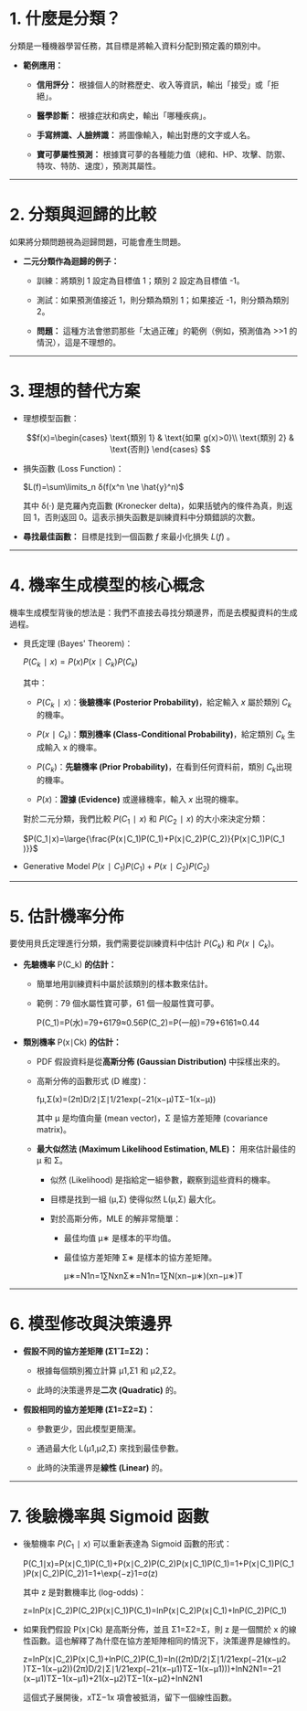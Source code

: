 

# 1. 什麼是分類？

分類是一種機器學習任務，其目標是將輸入資料分配到預定義的類別中。

- **範例應用：**
    
    - **信用評分：** 根據個人的財務歷史、收入等資訊，輸出「接受」或「拒絕」。
        
    - **醫學診斷：** 根據症狀和病史，輸出「哪種疾病」。
        
    - **手寫辨識、人臉辨識：** 將圖像輸入，輸出對應的文字或人名。
        
    - **寶可夢屬性預測：** 根據寶可夢的各種能力值（總和、HP、攻擊、防禦、特攻、特防、速度），預測其屬性。

---
# 2. 分類與迴歸的比較

如果將分類問題視為迴歸問題，可能會產生問題。

- **二元分類作為迴歸的例子：**
    
    - 訓練：將類別 1 設定為目標值 1；類別 2 設定為目標值 -1。
        
    - 測試：如果預測值接近 1，則分類為類別 1；如果接近 -1，則分類為類別 2。
        
    - **問題：** 這種方法會懲罰那些「太過正確」的範例（例如，預測值為 >>1 的情況），這是不理想的。

---
# 3. 理想的替代方案

- 理想模型函數：
    
    $$f(x)=\begin{cases}
    \text{類別 1} & \text{如果 g(x)>0}\\
    \text{類別 2}​ & \text{否則}
    \end{cases}
    $$ 
- 損失函數 (Loss Function)：
    
    $L(f)=\sum\limits_n ​δ(f(x^n \ne \hat{y}^​n)$
    
    其中 δ(⋅) 是克羅內克函數 (Kronecker delta)，如果括號內的條件為真，則返回 1，否則返回 0。這表示損失函數是訓練資料中分類錯誤的次數。
    
- **尋找最佳函數：** 目標是找到一個函數 $f$ 來最小化損失 $L(f)$ 。
    

---
# 4. 機率生成模型的核心概念

機率生成模型背後的想法是：我們不直接去尋找分類邊界，而是去模擬資料的生成過程。

- 貝氏定理 (Bayes' Theorem)：
    
    $P(C_k​∣x)=P(x)P(x∣C_k​)P(C_k​)​$
    
    其中：
    
    - $P(C_k​∣x)$：**後驗機率 (Posterior Probability)**，給定輸入 $x$ 屬於類別 $C_k$​ 的機率。
        
    - $P(x∣C_k​)$：**類別機率 (Class-Conditional Probability)**，給定類別 $C_k$​ 生成輸入 x 的機率。
        
    - $P(C_k​)$：**先驗機率 (Prior Probability)**，在看到任何資料前，類別 $C_k$​ 出現的機率。
        
    - $P(x)$：**證據 (Evidence)** 或邊緣機率，輸入 $x$ 出現的機率。
        
    
    對於二元分類，我們比較 $P(C_1​∣x)$ 和 $P(C_2​∣x)$ 的大小來決定分類：
    
    $P(C_1​∣x)=\large{\frac{P(x∣C_1​)P(C_1​)+P(x∣C_2​)P(C_2​)}{P(x∣C_1​)P(C_1​)}}$​
- Generative Model $P(x∣C_1​)P(C_1​)+P(x∣C_2​)P(C_2​)$

---
# 5. 估計機率分佈

要使用貝氏定理進行分類，我們需要從訓練資料中估計 $P(C_k​)$ 和 $P(x∣C_k​)$。

- **先驗機率** P(C_k​) **的估計：**
    
    - 簡單地用訓練資料中屬於該類別的樣本數來估計。
        
    - 範例：79 個水屬性寶可夢，61 個一般屬性寶可夢。
        
        P(C_1​)=P(水)=79+6179​≈0.56P(C_2​)=P(一般)=79+6161​≈0.44
- **類別機率** P(x∣Ck​) **的估計：**
    
    - PDF 假設資料是從**高斯分佈 (Gaussian Distribution)** 中採樣出來的。
        
    - 高斯分佈的函數形式 (D 維度)：
        
        fμ,Σ​(x)=(2π)D/2∣Σ∣1/21​exp(−21​(x−μ)TΣ−1(x−μ))
        
        其中 μ 是均值向量 (mean vector)，Σ 是協方差矩陣 (covariance matrix)。
        
    - **最大似然法 (Maximum Likelihood Estimation, MLE)：** 用來估計最佳的 μ 和 Σ。
        
        - 似然 (Likelihood) 是指給定一組參數，觀察到這些資料的機率。
            
        - 目標是找到一組 (μ,Σ) 使得似然 L(μ,Σ) 最大化。
            
        - 對於高斯分佈，MLE 的解非常簡單：
            
            - 最佳均值 μ∗ 是樣本的平均值。
                
            - 最佳協方差矩陣 Σ∗ 是樣本的協方差矩陣。
                
                μ∗=N1​n=1∑N​xnΣ∗=N1​n=1∑N​(xn−μ∗)(xn−μ∗)T

---
# 6. 模型修改與決策邊界

- **假設不同的協方差矩陣 (**Σ1​=Σ2​**)：**
    
    - 根據每個類別獨立計算 μ1​,Σ1​ 和 μ2​,Σ2​。
        
    - 此時的決策邊界是**二次 (Quadratic)** 的。
        
- **假設相同的協方差矩陣 (**Σ1​=Σ2​=Σ**)：**
    
    - 參數更少，因此模型更簡潔。
        
    - 通過最大化 L(μ1​,μ2​,Σ) 來找到最佳參數。
        
    - 此時的決策邊界是**線性 (Linear)** 的。
        

---
# 7. 後驗機率與 Sigmoid 函數

- 後驗機率 $P(C_1​∣x)$ 可以重新表達為 Sigmoid 函數的形式：
    
    P(C_1​∣x)=P(x∣C_1​)P(C_1​)+P(x∣C_2​)P(C_2​)P(x∣C_1​)P(C_1​)​=1+P(x∣C_1​)P(C_1​)P(x∣C_2​)P(C_2​)​1​=1+\exp{−z}1​=σ(z)
    
    其中 z 是對數機率比 (log-odds)：
    
    z=lnP(x∣C_2​)P(C_2​)P(x∣C_1​)P(C_1​)​=lnP(x∣C_2​)P(x∣C_1​)​+lnP(C_2​)P(C_1​)​
- 如果我們假設 P(x∣Ck​) 是高斯分佈，並且 Σ1​=Σ2​=Σ，則 z 是一個關於 x 的線性函數。這也解釋了為什麼在協方差矩陣相同的情況下，決策邊界是線性的。
    
    z=lnP(x∣C_2​)P(x∣C_1​)​+lnP(C_2​)P(C_1​)​=ln((2π)D/2∣Σ∣1/21​exp(−21​(x−μ2​)TΣ−1(x−μ2​))(2π)D/2∣Σ∣1/21​exp(−21​(x−μ1​)TΣ−1(x−μ1​))​)+lnN2​N1​​=−21​(x−μ1​)TΣ−1(x−μ1​)+21​(x−μ2​)TΣ−1(x−μ2​)+lnN2​N1​​
    
    這個式子展開後，xTΣ−1x 項會被抵消，留下一個線性函數。